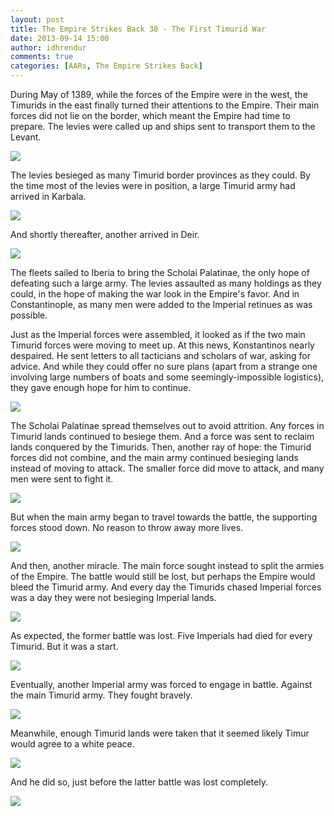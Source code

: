 ```yaml
---
layout: post
title: The Empire Strikes Back 38 - The First Timurid War
date: 2013-09-14 15:00
author: idhrendur
comments: true
categories: [AARs, The Empire Strikes Back]
---
```

During May of 1389, while the forces of the Empire were in the west, the Timurids in the east finally turned their attentions to the Empire. Their main forces did not lie on the border, which meant the Empire had time to prepare. The levies were called up and ships sent to transport them to the Levant.

![](/assets/tesb_images/38-1.png)

The levies besieged as many Timurid border provinces as they could. By the time most of the levies were in position, a large Timurid army had arrived in Karbala.

![](/assets/tesb_images/38-2.png)

And shortly thereafter, another arrived in Deir.

![](/assets/tesb_images/38-3.png)

The fleets sailed to Iberia to bring the Scholai Palatinae, the only hope of defeating such a large army. The levies assaulted as many holdings as they could, in the hope of making the war look in the Empire's favor. And in Constantinople, as many men were added to the Imperial retinues as was possible.

Just as the Imperial forces were assembled, it looked as if the two main Timurid forces were moving to meet up. At this news, Konstantinos nearly despaired. He sent letters to all tacticians and scholars of war, asking for advice. And while they could offer no sure plans (apart from a strange one involving large numbers of boats and some seemingly-impossible logistics), they gave enough hope for him to continue.

![](/assets/tesb_images/38-4.png)

The Scholai Palatinae spread themselves out to avoid attrition. Any forces in Timurid lands continued to besiege them. And a force was sent to reclaim lands conquered by the Timurids. Then, another ray of hope: the Timurid forces did not combine, and the main army continued besieging lands instead of moving to attack. The smaller force did move to attack, and many men were sent to fight it.

![](/assets/tesb_images/38-5.png)

But when the main army began to travel towards the battle, the supporting forces stood down. No reason to throw away more lives.

![](/assets/tesb_images/38-6.png)

And then, another miracle. The main force sought instead to split the armies of the Empire. The battle would still be lost, but perhaps the Empire would bleed the Timurid army. And every day the Timurids chased Imperial forces was a day they were not besieging Imperial lands.

![](/assets/tesb_images/38-7.png)

As expected, the former battle was lost. Five Imperials had died for every Timurid. But it was a start.

![](/assets/tesb_images/38-8.png)

Eventually, another Imperial army was forced to engage in battle. Against the main Timurid army. They fought bravely.

![](/assets/tesb_images/38-9.png)

Meanwhile, enough Timurid lands were taken that it seemed likely Timur would agree to a white peace.

![](/assets/tesb_images/38-10.png)

And he did so, just before the latter battle was lost completely.

![](/assets/tesb_images/38-11.png)
